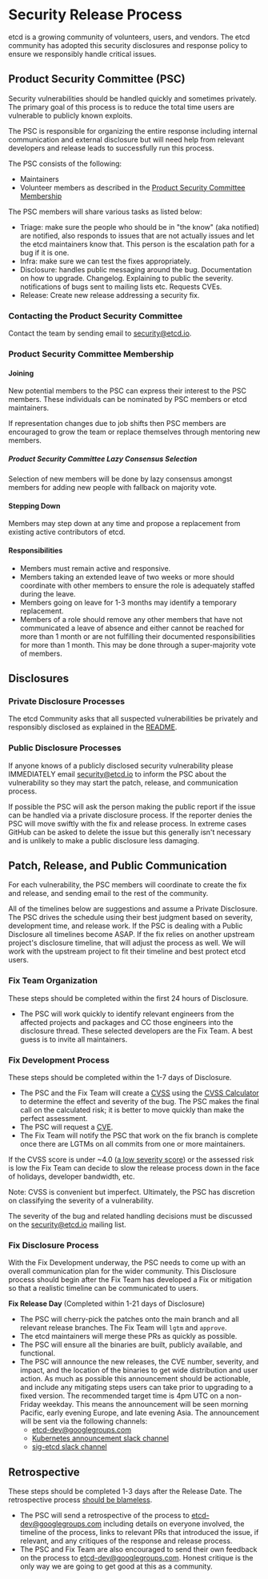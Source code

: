 # Security Release Process

etcd is a growing community of volunteers, users, and vendors. The etcd community has adopted this security disclosures and response policy to ensure we responsibly handle critical issues.

## Product Security Committee (PSC)

Security vulnerabilities should be handled quickly and sometimes privately. The primary goal of this process is to reduce the total time users are vulnerable to publicly known exploits.

The PSC is responsible for organizing the entire response including internal communication and external disclosure but will need help from relevant developers and release leads to successfully run this process.

The PSC consists of the following:

- Maintainers
- Volunteer members as described in the [Product Security Committee Membership](#Product-Security-Committee-Membership)

The PSC members will share various tasks as listed below:

- Triage: make sure the people who should be in "the know" (aka notified) are notified, also responds to issues that are not actually issues and let the etcd maintainers know that. This person is the escalation path for a bug if it is one. 
- Infra: make sure we can test the fixes appropriately.
- Disclosure: handles public messaging around the bug. Documentation on how to upgrade. Changelog. Explaining to public the severity. notifications of bugs sent to mailing lists etc. Requests CVEs.
- Release: Create new release addressing a security fix.

### Contacting the Product Security Committee

Contact the team by sending email to [security@etcd.io](mailto:security@etcd.io).

### Product Security Committee Membership

#### Joining

New potential members to the PSC can express their interest to the PSC members. These individuals can be nominated by PSC members or etcd maintainers.

If representation changes due to job shifts then PSC members are encouraged to grow the team or replace themselves through mentoring new members.

##### Product Security Committee Lazy Consensus Selection

Selection of new members will be done by lazy consensus amongst members for adding new people with fallback on majority vote.

#### Stepping Down

Members may step down at any time and propose a replacement from existing active contributors of etcd.

#### Responsibilities

- Members must remain active and responsive.
- Members taking an extended leave of two weeks or more should coordinate with other members to ensure the role is adequately staffed during the leave.
- Members going on leave for 1-3 months may identify a temporary replacement.
- Members of a role should remove any other members that have not communicated a leave of absence and either cannot be reached for more than 1 month or are not fulfilling their documented responsibilities for more than 1 month. This may be done through a super-majority vote of members.

## Disclosures

### Private Disclosure Processes

The etcd Community asks that all suspected vulnerabilities be privately and responsibly disclosed as explained in the [README](README.md).

### Public Disclosure Processes

If anyone knows of a publicly disclosed security vulnerability please IMMEDIATELY email [security@etcd.io](mailto:security@etcd.io) to inform the PSC about the vulnerability so they may start the patch, release, and communication process.

If possible the PSC will ask the person making the public report if the issue can be handled via a private disclosure process. If the reporter denies the PSC will move swiftly with the fix and release process. In extreme cases GitHub can be asked to delete the issue but this generally isn't necessary and is unlikely to make a public disclosure less damaging.

## Patch, Release, and Public Communication

For each vulnerability, the PSC members will coordinate to create the fix and release, and sending email to the rest of the community. 

All of the timelines below are suggestions and assume a Private Disclosure.
The PSC drives the schedule using their best judgment based on severity,
development time, and release work. If the PSC is dealing with
a Public Disclosure all timelines become ASAP. If the fix relies on another
upstream project's disclosure timeline, that will adjust the process as well.
We will work with the upstream project to fit their timeline and best protect
etcd users.

### Fix Team Organization

These steps should be completed within the first 24 hours of Disclosure.

- The PSC will work quickly to identify relevant engineers from the affected projects and packages and CC those engineers into the disclosure thread. These selected developers are the Fix Team. A best guess is to invite all maintainers.

### Fix Development Process

These steps should be completed within the 1-7 days of Disclosure.

- The PSC and the Fix Team will create a [CVSS](https://www.first.org/cvss/specification-document) using the [CVSS Calculator](https://www.first.org/cvss/calculator/3.0) to determine the effect and severity of the bug. The PSC makes the final call on the calculated risk; it is better to move quickly than make the perfect assessment.
- The PSC will request a [CVE](https://cveform.mitre.org/).
- The Fix Team will notify the PSC that work on the fix branch is complete once there are LGTMs on all commits from one or more maintainers.

If the CVSS score is under ~4.0
([a low severity score](https://www.first.org/cvss/specification-document#i5)) or the assessed risk is low the Fix Team can decide to slow the release process down in the face of holidays, developer bandwidth, etc.

Note: CVSS is convenient but imperfect. Ultimately, the PSC has discretion on classifying the severity of a vulnerability.

The severity of the bug and related handling decisions must be discussed on the [security@etcd.io](mailto:security@etcd.io) mailing list.

### Fix Disclosure Process

With the Fix Development underway, the PSC needs to come up with an overall communication plan for the wider community. This Disclosure process should begin after the Fix Team has developed a Fix or mitigation so that a realistic timeline can be communicated to users.

**Fix Release Day** (Completed within 1-21 days of Disclosure)

- The PSC will cherry-pick the patches onto the main branch and all relevant release branches. The Fix Team will `lgtm` and `approve`.
- The etcd maintainers will merge these PRs as quickly as possible.
- The PSC will ensure all the binaries are built, publicly available, and functional.
- The PSC will announce the new releases, the CVE number, severity, and impact, and the location of the binaries to get wide distribution and user action. As much as possible this announcement should be actionable, and include any mitigating steps users can take prior to upgrading to a fixed version. The recommended target time is 4pm UTC on a non-Friday weekday. This means the announcement will be seen morning Pacific, early evening Europe, and late evening Asia. The announcement will be sent via the following channels:
  - etcd-dev@googlegroups.com
  - [Kubernetes announcement slack channel](https://kubernetes.slack.com/messages/C9T0QMNG4)
  - [sig-etcd slack channel](https://kubernetes.slack.com/archives/C3HD8ARJ5)

## Retrospective

These steps should be completed 1-3 days after the Release Date. The retrospective process [should be blameless](https://landing.google.com/sre/book/chapters/postmortem-culture.html).

- The PSC will send a retrospective of the process to etcd-dev@googlegroups.com including details on everyone involved, the timeline of the process, links to relevant PRs that introduced the issue, if relevant, and any critiques of the response and release process.
- The PSC and Fix Team are also encouraged to send their own feedback on the process to etcd-dev@googlegroups.com. Honest critique is the only way we are going to get good at this as a community.
